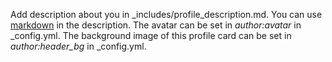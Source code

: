 Add description about you in \_includes/profile\_description.md. You can use [markdown](https://daringfireball.net/projects/markdown/) in the description. The avatar can be set in *author:avatar* in \_config.yml. The background image of this profile card can be set in *author:header_bg* in \_config.yml.
